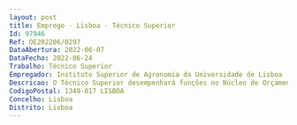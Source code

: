 ```yaml
--- 
layout: post
title: Emprego - Lisboa - Técnico Superior
Id: 97946
Ref: OE202206/0297
DataAbertura: 2022-06-07
DataFecho: 2022-06-24
Trabalho: Técnico Superior
Empregador: Instituto Superior de Agronomia da Universidade de Lisboa
Descricao: O Técnico Superior desempenhará funções no Núcleo de Orçamento, Contabilidade e Faturação (NOCF) da Divisão Financeira e de Contratação do ISA, designadamente i. Garantir a correta gestão orçamental, por programas, medidas e fontes de financiamento, classificação económica, atividade e classificação funcional ii. Garantir o correto cabimento em SAP (Sistema Integrado de Gestão Financeira e de Recursos Humanos) para toda a despesa de acordo com os procedimentos adotados iii. Garantir o correto compromisso em SAP (Sistema Integrado de Gestão Financeira e de Recursos Humanos) para toda a despesa previamente cabimentada e de acordo com a LCPA iv. Garantir o correto reconhecimento da obrigação, através do lançamento de faturas e documentos equivalentes SAP (Sistema Integrado de Gestão Financeira e de Recursos Humanos) previamente comprometidos v. Garantir uma boa gestão de terceiros em SAP (Sistema Integrado de Gestão Financeira e de Recursos Humanos), através da verificação de extratos de clientes e fornecedores SAP (Sistema Integrado de Gestão Financeira e de Recursos Humanos) vi. Garantir a correta identificação da receita e seu registo em SAP (Sistema Integrado de Gestão Financeira e de Recursos Humanos) vii. Garantir a elaboração de pedidos de autorização de pagamentos e autorização junto do Conselho de Gestão viii. Garantir a correta emissão de meios de pagamento e recebimento e seu registo em SAP (Sistema Integrado de Gestão Financeira e de Recursos Humanos) ix. Garantir o correto processamento da receita de acordo com os prazos estabelecidos nos contratos de prestações de serviços x. Garantir a correta elaboração de reconciliação bancária xi. Apoio à verificação e elaboração dos mapas da conta de gerência xii. Apoio à verificação e cumprimento da entrega de impostos e retenções efetuadas em sede de IRS e IVA.
CodigoPostal: 1349-017 LISBOA
Concelho: Lisboa
Distrito: Lisboa
--- 
```

